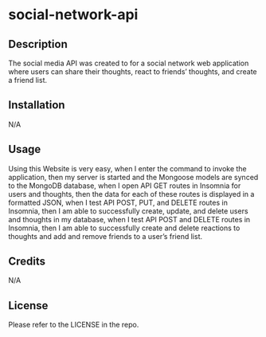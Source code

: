 # social-network-api

## Description

The social media API was created to for a social network web application where users can share their thoughts, react to friends’ thoughts, and create a friend list.

## Installation

N/A

## Usage

Using this Website is very easy, when I enter the command to invoke the application, then my server is started and the Mongoose models are synced to the MongoDB database, when I open API GET routes in Insomnia for users and thoughts, then the data for each of these routes is displayed in a formatted JSON, when I test API POST, PUT, and DELETE routes in Insomnia, then I am able to successfully create, update, and delete users and thoughts in my database, when I test API POST and DELETE routes in Insomnia, then I am able to successfully create and delete reactions to thoughts and add and remove friends to a user’s friend list.

## Credits

N/A

## License

Please refer to the LICENSE in the repo.